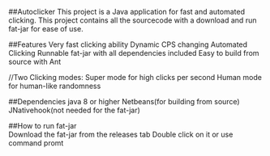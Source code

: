 ##Autoclicker 
This project is a Java application for fast and automated clicking. This project contains all the sourcecode with a download and run fat-jar for ease of use. 

##Features 
Very fast clicking ability 
Dynamic CPS changing 
Automated Clicking 
Runnable fat-jar with all dependencies included 
Easy to build from source with Ant 

//Two Clicking modes: 
Super mode for high clicks per second 
Human mode for human-like randomness

##Dependencies 
java 8 or higher
Netbeans(for building from source) 
JNativehook(not needed for the fat-jar)

##How to run fat-jar  
Download the fat-jar from the releases tab 
Double click on it or use command promt
